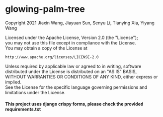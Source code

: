 # glowing-palm-tree

Copyright 2021 Jiaxin Wang, Jiayuan Sun, Senyu Li, Tianying Xia, Yiyang Wang

Licensed under the Apache License, Version 2.0 (the "License");\
you may not use this file except in compliance with the License.\
You may obtain a copy of the License at

    http://www.apache.org/licenses/LICENSE-2.0

Unless required by applicable law or agreed to in writing, software \
distributed under the License is distributed on an "AS IS" BASIS, \
WITHOUT WARRANTIES OR CONDITIONS OF ANY KIND, either express or implied. \
See the License for the specific language governing permissions and \
limitations under the License.



#### This project uses django crispy forms, please check the provided requirements.txt
